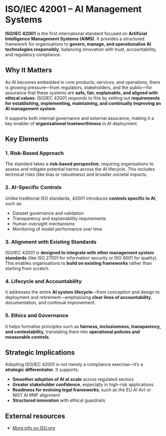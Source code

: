 # ISO/IEC 42001 – AI Management Systems

**ISO/IEC 42001** is the first international standard focused on **Artificial Intelligence Management Systems (AIMS)**. It provides a structured framework for organisations to **govern, manage, and operationalise AI technologies responsibly**, balancing innovation with trust, accountability, and regulatory compliance.

## Why It Matters

As AI becomes embedded in core products, services, and operations, there is growing pressure—from regulators, stakeholders, and the public—for assurance that these systems are **safe, fair, explainable, and aligned with ethical values**. ISO/IEC 42001 responds to this by setting out **requirements for establishing, implementing, maintaining, and continually improving an AI management system**.

It supports both internal governance and external assurance, making it a key enabler of **organisational trustworthiness** in AI deployment.

## Key Elements

### 1. Risk-Based Approach

The standard takes a **risk-based perspective**, requiring organisations to assess and mitigate potential harms across the AI lifecycle. This includes technical risks (like bias or robustness) and broader societal impacts.

### 2. AI-Specific Controls

Unlike traditional ISO standards, 42001 introduces **controls specific to AI**, such as:

- Dataset governance and validation
- Transparency and explainability requirements
- Human oversight mechanisms
- Monitoring of model performance over time

### 3. Alignment with Existing Standards

ISO/IEC 42001 is **designed to integrate with other management system standards** (like ISO 27001 for information security or ISO 9001 for quality). This enables organisations to **build on existing frameworks** rather than starting from scratch.

### 4. Lifecycle and Accountability

It addresses the entire **AI system lifecycle**—from conception and design to deployment and retirement—emphasising **clear lines of accountability**, documentation, and continual improvement.

### 5. Ethics and Governance

It helps formalise principles such as **fairness, inclusiveness, transparency, and contestability**, translating them into **operational policies and measurable controls**.

## Strategic Implications

Adopting ISO/IEC 42001 is not merely a compliance exercise—it’s a **strategic differentiator**. It supports:

- **Smoother adoption of AI at scale** across regulated sectors
- **Greater stakeholder confidence**, especially in high-risk applications
- **Readiness for evolving legal frameworks**, such as the EU AI Act or NIST AI RMF alignment
- **Structured innovation** with ethical guardrails

## External resources

- [More info on ISO.org](https://www.iso.org/standard/81230.html)
